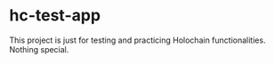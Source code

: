 # hc-test-app
This project is just for testing and practicing Holochain functionalities. Nothing special. 
